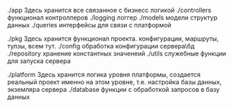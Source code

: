 ./app
Здесь хранится все связанное с бизнесс логикой
	./controllers функционал контроллеров
	./logging логгер
	./models модели структур данных
	./queries интерфейсы для связи с платформой

./pkg
Здесь хранится функционал проекта. конфигурации, маршруты, тулзы, всем тут.
	./config обработка конфигурации сервера\бд
	./repository  хранение константных значенеий 
	./utils служебные функции для запуска сервера
	
./platform
Здесь хранится логика уровня платформы, создается реальный проект именно на этом уровне, т.е. настройка базы данных, экземляра сервера
	./database функции с обработкой запросов в базу данных 